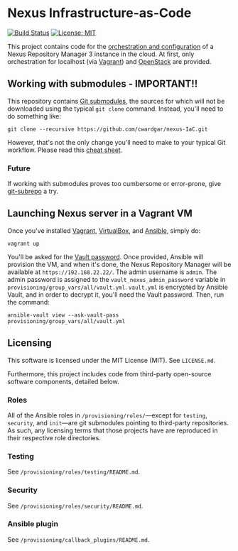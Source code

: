 # Nexus Infrastructure-as-Code

[![Build Status](https://travis-ci.org/cwardgar/nexus-IaC.svg?branch=master)](https://travis-ci.org/cwardgar/nexus-IaC)
[![License: MIT](https://img.shields.io/badge/License-MIT-yellow.svg)](https://opensource.org/licenses/MIT)

This project contains code for the [orchestration and configuration](
https://blog.gruntwork.io/why-we-use-terraform-and-not-chef-puppet-ansible-saltstack-or-cloudformation-7989dad2865c#3f44)
of a Nexus Repository Manager 3 instance in the cloud. At first, only orchestration for localhost
(via [Vagrant](https://www.vagrantup.com/)) and [OpenStack](https://www.openstack.org/) are provided.

## Working with submodules - IMPORTANT!!

This repository contains [Git submodules](https://git-scm.com/book/en/v2/Git-Tools-Submodules), the sources for which
will not be downloaded using the typical `git clone` command. Instead, you'll need to do something like:
```
git clone --recursive https://github.com/cwardgar/nexus-IaC.git
```

However, that's not the only change you'll need to make to your typical Git workflow. Please read this
[cheat sheet](https://medium.com/@porteneuve/mastering-git-submodules-34c65e940407#5450).

### Future

If working with submodules proves too cumbersome or error-prone, give
[git-subrepo](https://github.com/ingydotnet/git-subrepo#readme) a try.

## Launching Nexus server in a Vagrant VM

Once you've installed [Vagrant](https://www.vagrantup.com/downloads.html), [VirtualBox](
https://www.virtualbox.org/wiki/Downloads), and [Ansible](
 http://docs.ansible.com/ansible/latest/intro_installation.html#installing-the-control-machine), simply do:

```
vagrant up
```

You'll be asked for the [Vault password](provisioning/README.md#ansible-vault). Once provided, Ansible will provision
the VM, and when it's done, the Nexus Repository Manager will be available at `https://192.168.22.22/`.
The admin username is `admin`. The admin password is assigned to the `vault_nexus_admin_password` variable in
`provisioning/group_vars/all/vault.yml`. `vault.yml` is encrypted by Ansible Vault, and in order to decrypt it,
you'll need the Vault password. Then, run the command:

```
ansible-vault view --ask-vault-pass provisioning/group_vars/all/vault.yml
```

## Licensing

This software is licensed under the MIT License (MIT). See `LICENSE.md`.

Furthermore, this project includes code from third-party open-source software components, detailed below.

### Roles

All of the Ansible roles in `/provisioning/roles/`—except for `testing`, `security`, and `init`—are git submodules
pointing to third-party repositories. As such, any licensing terms that those projects have are
reproduced in their respective role directories.

### Testing

See `/provisioning/roles/testing/README.md`.

### Security

See `/provisioning/roles/security/README.md`.

### Ansible plugin

See `/provisioning/callback_plugins/README.md`.
